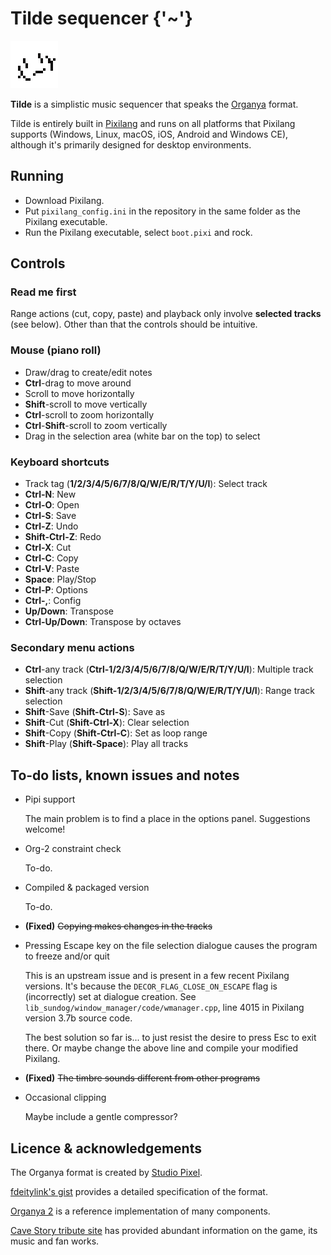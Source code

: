 # Tilde sequencer {'~'}

![ ](icon_large.png)

**Tilde** is a simplistic music sequencer that speaks the [Organya](https://cavestory.fandom.com/wiki/Soundtrack) format.

Tilde is entirely built in [Pixilang](http://warmplace.ru/soft/pixilang/) and runs on all platforms that Pixilang supports (Windows, Linux, macOS, iOS, Android and Windows CE), although it's primarily designed for desktop environments.

## Running

* Download Pixilang.
* Put `pixilang_config.ini` in the repository in the same folder as the Pixilang executable.
* Run the Pixilang executable, select `boot.pixi` and rock.

## Controls

### Read me first

Range actions (cut, copy, paste) and playback only involve **selected tracks** (see below). Other than that the controls should be intuitive.

### Mouse (piano roll)

* Draw/drag to create/edit notes
* **Ctrl**-drag to move around
* Scroll to move horizontally
* **Shift**-scroll to move vertically
* **Ctrl**-scroll to zoom horizontally
* **Ctrl**-**Shift**-scroll to zoom vertically
* Drag in the selection area (white bar on the top) to select

### Keyboard shortcuts

* Track tag (**1/2/3/4/5/6/7/8/Q/W/E/R/T/Y/U/I**): Select track
* **Ctrl-N**: New
* **Ctrl-O**: Open
* **Ctrl-S**: Save
* **Ctrl-Z**: Undo
* **Shift-Ctrl-Z**: Redo
* **Ctrl-X**: Cut
* **Ctrl-C**: Copy
* **Ctrl-V**: Paste
* **Space**: Play/Stop
* **Ctrl-P**: Options
* **Ctrl-,**: Config
* **Up/Down**: Transpose
* **Ctrl-Up/Down**: Transpose by octaves

### Secondary menu actions

* **Ctrl**-any track (**Ctrl-1/2/3/4/5/6/7/8/Q/W/E/R/T/Y/U/I**): Multiple track selection
* **Shift**-any track (**Shift-1/2/3/4/5/6/7/8/Q/W/E/R/T/Y/U/I**): Range track selection
* **Shift**-Save (**Shift-Ctrl-S**): Save as
* **Shift**-Cut (**Shift-Ctrl-X**): Clear selection
* **Shift**-Copy (**Shift-Ctrl-C**): Set as loop range
* **Shift**-Play (**Shift-Space**): Play all tracks

## To-do lists, known issues and notes

* Pipi support

  The main problem is to find a place in the options panel. Suggestions welcome!

* Org-2 constraint check

  To-do.

* Compiled & packaged version

  To-do.

* **(Fixed)** ~~Copying makes changes in the tracks~~

* Pressing Escape key on the file selection dialogue causes the program to freeze and/or quit

  This is an upstream issue and is present in a few recent Pixilang versions. It's because the `DECOR_FLAG_CLOSE_ON_ESCAPE` flag is (incorrectly) set at dialogue creation. See `lib_sundog/window_manager/code/wmanager.cpp`, line 4015 in Pixilang version 3.7b source code.

  The best solution so far is... to just resist the desire to press Esc to exit there. Or maybe change the above line and compile your modified Pixilang.

* **(Fixed)** ~~The timbre sounds different from other programs~~

* Occasional clipping

  Maybe include a gentle compressor?

## Licence & acknowledgements

The Organya format is created by [Studio Pixel](http://studiopixel.sakura.ne.jp/).

[fdeitylink's gist](https://gist.github.com/fdeitylink/7fc9ddcc54b33971e5f505c8da2cfd28) provides a detailed specification of the format.

[Organya 2](https://github.com/shbow/organya) is a reference implementation of many components.

[Cave Story tribute site](https://www.cavestory.org/) has provided abundant information on the game, its music and fan works.
